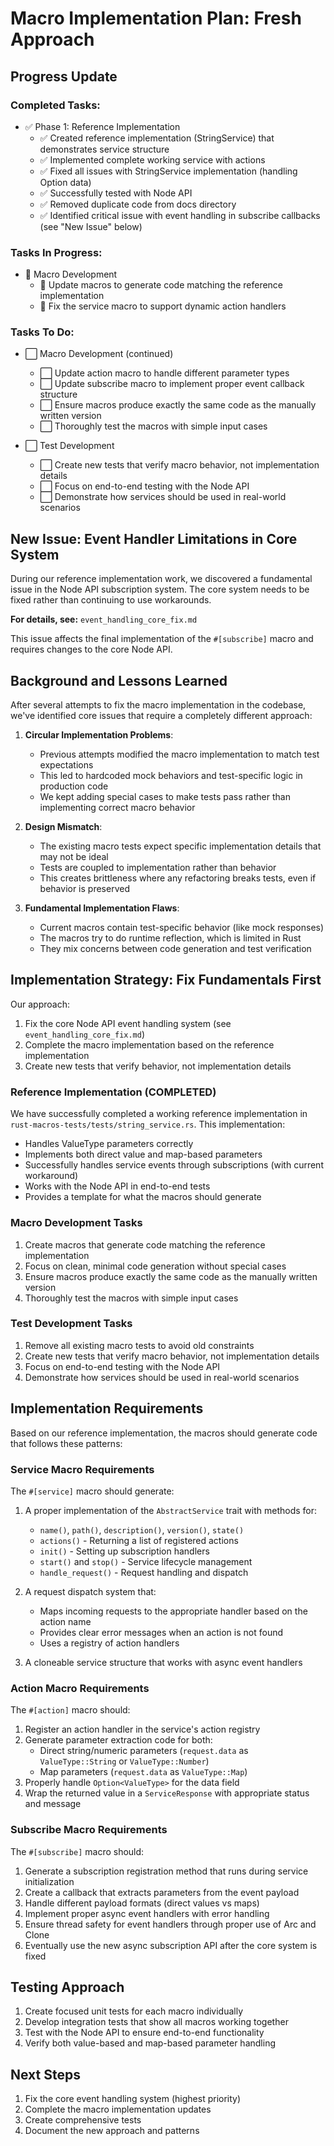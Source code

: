 # Macro Implementation Plan: Fresh Approach

## Progress Update

### Completed Tasks:
- ✅ Phase 1: Reference Implementation
  - ✅ Created reference implementation (StringService) that demonstrates service structure
  - ✅ Implemented complete working service with actions
  - ✅ Fixed all issues with StringService implementation (handling Option<ValueType> data)
  - ✅ Successfully tested with Node API
  - ✅ Removed duplicate code from docs directory
  - ✅ Identified critical issue with event handling in subscribe callbacks (see "New Issue" below)

### Tasks In Progress:
- 🔄 Macro Development
  - 🔄 Update macros to generate code matching the reference implementation
  - 🔄 Fix the service macro to support dynamic action handlers

### Tasks To Do:
- ⬜ Macro Development (continued)
  - ⬜ Update action macro to handle different parameter types
  - ⬜ Update subscribe macro to implement proper event callback structure
  - ⬜ Ensure macros produce exactly the same code as the manually written version
  - ⬜ Thoroughly test the macros with simple input cases

- ⬜ Test Development
  - ⬜ Create new tests that verify macro behavior, not implementation details
  - ⬜ Focus on end-to-end testing with the Node API
  - ⬜ Demonstrate how services should be used in real-world scenarios

## New Issue: Event Handler Limitations in Core System

During our reference implementation work, we discovered a fundamental issue in the Node API subscription system. The core system needs to be fixed rather than continuing to use workarounds.

**For details, see:** `event_handling_core_fix.md`

This issue affects the final implementation of the `#[subscribe]` macro and requires changes to the core Node API.

## Background and Lessons Learned

After several attempts to fix the macro implementation in the codebase, we've identified core issues that require a completely different approach:

1. **Circular Implementation Problems**:
   - Previous attempts modified the macro implementation to match test expectations
   - This led to hardcoded mock behaviors and test-specific logic in production code
   - We kept adding special cases to make tests pass rather than implementing correct macro behavior

2. **Design Mismatch**:
   - The existing macro tests expect specific implementation details that may not be ideal
   - Tests are coupled to implementation rather than behavior
   - This creates brittleness where any refactoring breaks tests, even if behavior is preserved

3. **Fundamental Implementation Flaws**:
   - Current macros contain test-specific behavior (like mock responses)
   - The macros try to do runtime reflection, which is limited in Rust
   - They mix concerns between code generation and test verification

## Implementation Strategy: Fix Fundamentals First

Our approach:

1. Fix the core Node API event handling system (see `event_handling_core_fix.md`)
2. Complete the macro implementation based on the reference implementation
3. Create new tests that verify behavior, not implementation details

### Reference Implementation (COMPLETED)

We have successfully completed a working reference implementation in `rust-macros-tests/tests/string_service.rs`. This implementation:
- Handles ValueType parameters correctly
- Implements both direct value and map-based parameters 
- Successfully handles service events through subscriptions (with current workaround)
- Works with the Node API in end-to-end tests
- Provides a template for what the macros should generate

### Macro Development Tasks

1. Create macros that generate code matching the reference implementation
2. Focus on clean, minimal code generation without special cases
3. Ensure macros produce exactly the same code as the manually written version
4. Thoroughly test the macros with simple input cases

### Test Development Tasks

1. Remove all existing macro tests to avoid old constraints
2. Create new tests that verify macro behavior, not implementation details
3. Focus on end-to-end testing with the Node API
4. Demonstrate how services should be used in real-world scenarios

## Implementation Requirements

Based on our reference implementation, the macros should generate code that follows these patterns:

### Service Macro Requirements

The `#[service]` macro should generate:

1. A proper implementation of the `AbstractService` trait with methods for:
   - `name()`, `path()`, `description()`, `version()`, `state()`
   - `actions()` - Returning a list of registered actions
   - `init()` - Setting up subscription handlers
   - `start()` and `stop()` - Service lifecycle management
   - `handle_request()` - Request handling and dispatch

2. A request dispatch system that:
   - Maps incoming requests to the appropriate handler based on the action name
   - Provides clear error messages when an action is not found
   - Uses a registry of action handlers

3. A cloneable service structure that works with async event handlers

### Action Macro Requirements

The `#[action]` macro should:

1. Register an action handler in the service's action registry
2. Generate parameter extraction code for both:
   - Direct string/numeric parameters (`request.data` as `ValueType::String` or `ValueType::Number`)
   - Map parameters (`request.data` as `ValueType::Map`)
3. Properly handle `Option<ValueType>` for the data field
4. Wrap the returned value in a `ServiceResponse` with appropriate status and message

### Subscribe Macro Requirements

The `#[subscribe]` macro should:

1. Generate a subscription registration method that runs during service initialization
2. Create a callback that extracts parameters from the event payload
3. Handle different payload formats (direct values vs maps)
4. Implement proper async event handlers with error handling
5. Ensure thread safety for event handlers through proper use of Arc and Clone
6. Eventually use the new async subscription API after the core system is fixed

## Testing Approach

1. Create focused unit tests for each macro individually
2. Develop integration tests that show all macros working together
3. Test with the Node API to ensure end-to-end functionality
4. Verify both value-based and map-based parameter handling

## Next Steps

1. Fix the core event handling system (highest priority)
2. Complete the macro implementation updates
3. Create comprehensive tests
4. Document the new approach and patterns 